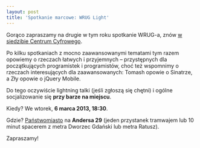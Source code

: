 ```yaml
---
layout: post
title: 'Spotkanie marcowe: WRUG Light'
---
```


Gorąco zapraszamy na drugie w tym roku spotkanie WRUG-a,
znów [w siedzibie Centrum Cyfrowego](http://panstwomiasto.pl).

Po kilku spotkaniach z mocno zaawansowanymi tematami tym razem
opowiemy o rzeczach łatwych i przyjemnych – przystępnych dla
początkujących programistek i programistów, choć też wspomnimy
o rzeczach interesujących dla zaawansowanych: Tomash opowie
o Sinatrze, a Zły opowie o jQuery Mobile.

Do tego oczywiście lightning talki (jeśli zgłoszą się
chętni) i ogólne socjalizowanie się **przy barze na miejscu**.

Kiedy? We wtorek, **6 marca 2013, 18:30**.

Gdzie? [Państwomiasto](http://panstwomiasto.pl) na
**Andersa 29** (jeden przystanek tramwajem lub 10
minut spacerem z metra Dworzec Gdański lub metra Ratusz).

Zapraszamy!
